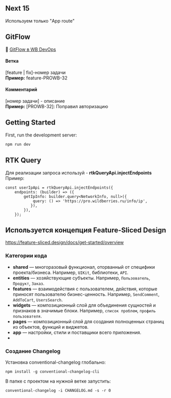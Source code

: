 ## Next 15
Используем только "App route"
## GitFlow
🌿 [GitFlow в WB DevOps](https://docs-devops.wb.ru/cicd/manual.html#gitflow)
#### Ветка
[feature | fix]-номер задачи
<br>
**Пример:** feature-PROWB-32

#### Комментарий
[номер задачи] - описание
<br>
**Пример:** [PROWB-32]: Поправил авторизацию


## Getting Started

First, run the development server:

```bash
npm run dev
```

## RTK Query

Для реализации запроса используй - **rtkQueryApi.injectEndpoints**
<br>
Пример:
```
const userIpApi = rtkQueryApi.injectEndpoints({
    endpoints: (builder) => ({
        getIpInfo: builder.query<NetworkInfo, null>({
            query: () => 'https://pro.wildberries.ru/info/ip',
           }),
        }),
    });
```

## Используется концепция Feature-Sliced Design
https://feature-sliced.design/docs/get-started/overview

### Категории кода

- **shared** — многоразовый функционал, оторванный от специфики проекта/бизнеса. Например, `UIKit`, библиотеки, `API`.
- **entities** — хозяйствующие субъекты. Например, `Пользователь`, `Продукт`, `Заказ`.
- **features** — взаимодействия с пользователем, действия, которые приносят пользователю бизнес-ценность. Например, `SendComment`, `AddToCart`, `UsersSearch`.
- **widgets** — композиционный слой для объединения сущностей и признаков в значимые блоки. Например, `список проблем`, `профиль пользователя`.
- **pages** — композиционный слой для создания полноценных страниц из объектов, функций и виджетов.
- **app** — настройки, стили и поставщики всего приложения.
- 
### Создание Changelog

Установка conventional-changelog глобально:

``npm install -g conventional-changelog-cli``

В папке с проектом на нужной ветке запустить:

``conventional-changelog -i CHANGELOG.md -s -r 0``

